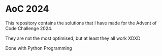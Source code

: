 # AoC 2024
This repository contains the solutions that I have made for the Advent of Code Challenge 2024. 

They are not the most optimised, but at least they all work XDXD

Done with Python Programming
